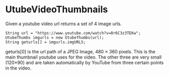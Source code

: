 # UtubeVideoThumbnails


Given a youtube video url returns a set of 4 image urls.

    String url = "https://www.youtube.com/watch?v=0r6C3z3TEKw";
    UtubeThumbs imgurls = new UtubeThumbs(url);
    String geturls[] = imgurls.imgURLS;

geturls[0] is the url path of a JPEG Image, 480 × 360 pixels. This is the main thumbnail youtube uses for the video.
The other three are very small (120×90) and are taken automatically by YouTube from three certain points in the video.
